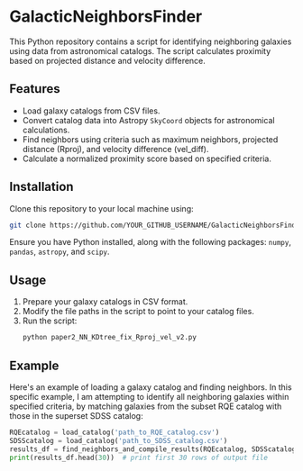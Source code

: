 
# GalacticNeighborsFinder

This Python repository contains a script for identifying neighboring galaxies using data from astronomical catalogs. The script calculates proximity based on projected distance and velocity difference.

## Features
- Load galaxy catalogs from CSV files.
- Convert catalog data into Astropy `SkyCoord` objects for astronomical calculations.
- Find neighbors using criteria such as maximum neighbors, projected distance (Rproj), and velocity difference (vel_diff).
- Calculate a normalized proximity score based on specified criteria.

## Installation
Clone this repository to your local machine using:
```bash
git clone https://github.com/YOUR_GITHUB_USERNAME/GalacticNeighborsFinder.git
```
Ensure you have Python installed, along with the following packages: `numpy`, `pandas`, `astropy`, and `scipy`.

## Usage
1. Prepare your galaxy catalogs in CSV format.
2. Modify the file paths in the script to point to your catalog files.
3. Run the script:
   ```bash
   python paper2_NN_KDtree_fix_Rproj_vel_v2.py
   ```

## Example
Here's an example of loading a galaxy catalog and finding neighbors. In this specific example, I am attempting to identify all neighboring galaxies within specified criteria, by matching galaxies from the subset RQE catalog with those in the superset SDSS catalog:
```python
RQEcatalog = load_catalog('path_to_RQE_catalog.csv')
SDSScatalog = load_catalog('path_to_SDSS_catalog.csv')
results_df = find_neighbors_and_compile_results(RQEcatalog, SDSScatalog)
print(results_df.head(30))  # print first 30 rows of output file
```
